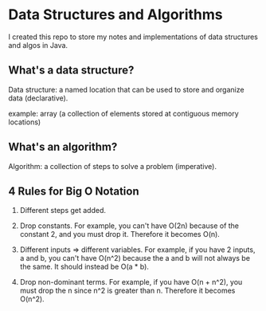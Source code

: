 # Data Structures and Algorithms

I created this repo to store my notes and implementations of data structures and algos in Java.

## What's a data structure?

Data structure: a named location that can be used to store and organize data (declarative).

example: array (a collection of elements stored at contiguous memory locations)

## What's an algorithm?
Algorithm: a collection of steps to solve a problem (imperative).


## 4 Rules for Big O Notation

1. Different steps get added.

2. Drop constants. For example, you can't have O(2n) because of the constant 2, and you must drop it. Therefore it becomes O(n).

3. Different inputs => different variables. For example, if you have 2 inputs, a and b, you can't have O(n^2) because the a and b will not always be the same. It should instead be O(a * b).

4. Drop non-dominant terms. For example, if you have O(n + n^2), you must drop the n since n^2 is greater than n. Therefore it becomes O(n^2).






